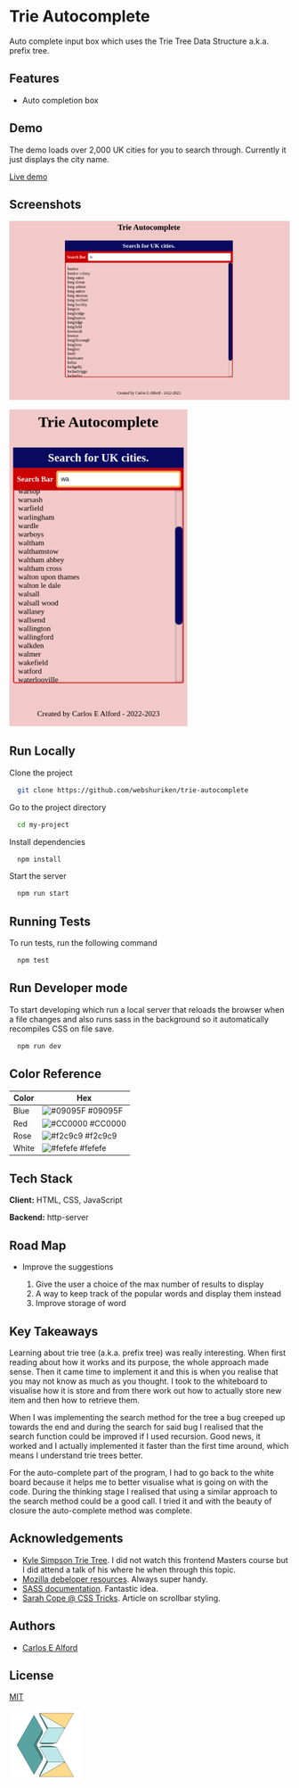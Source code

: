 # Trie Autocomplete

Auto complete input box which uses the Trie Tree Data Structure a.k.a. prefix tree.


## Features

- Auto completion box


## Demo

The demo loads over 2,000 UK cities for you to search through. Currently it just displays the city name.

[Live demo](https://webshuriken.github.io/trie-autocomplete/)


## Screenshots

![App large Screenshot](assets/screenshot-1.png)

![App mobile Screenshot](assets/screenshot-2.png)


## Run Locally

Clone the project

```bash
  git clone https://github.com/webshuriken/trie-autocomplete
```

Go to the project directory

```bash
  cd my-project
```

Install dependencies

```bash
  npm install
```

Start the server

```bash
  npm run start
```


## Running Tests

To run tests, run the following command

```bash
  npm test
```


## Run Developer mode

To start developing which run a local server that reloads the browser when a file changes and also runs sass in the background so it automatically recompiles CSS on file save.

```bash
  npm run dev
```


## Color Reference

| Color             | Hex                                                                |
| ----------------- | ------------------------------------------------------------------ |
| Blue | ![#09095F](https://via.placeholder.com/10/09095F?text=+) #09095F |
| Red | ![#CC0000](https://via.placeholder.com/10/CC0000?text=+) #CC0000 |
| Rose | ![#f2c9c9](https://via.placeholder.com/10/f2c9c9?text=+) #f2c9c9 |
| White | ![#fefefe](https://via.placeholder.com/10/fefefe?text=+) #fefefe |


## Tech Stack

**Client:** HTML, CSS, JavaScript

**Backend:** http-server


## Road Map

- Improve the suggestions
  
  1. Give the user a choice of the max number of results to display
  2. A way to keep track of the popular words and display them instead
  3. Improve storage of word 


## Key Takeaways

Learning about trie tree (a.k.a. prefix tree) was really interesting. When first reading about how it works and its purpose, the whole approach made sense. Then it came time to implement it and this is when you realise that you may not know as much as you thought. I took to the whiteboard to visualise how it is store and from there work out how to actually store new item and then how to retrieve them.

When I was implementing the search method for the tree a bug creeped up towards the end and during the search for said bug I realised that the search function could be improved if I used recursion. Good news, it worked and I actually implemented it faster than the first time around, which means I understand trie trees better.

For the auto-complete part of the program, I had to go back to the white board because it helps me to better visualise what is going on with the code. During the thinking stage I realised that using a similar approach to the search method could be a good call. I tried it and with the beauty of closure the auto-complete method was complete.


## Acknowledgements

 - [Kyle Simpson Trie Tree](https://frontendmasters.com/courses/algorithms-practice/trie-tree-data-structure/). I did not watch this frontend Masters course but I did attend a talk of his where he when through this topic.
 - [Mozilla debeloper resources](https://developer.mozilla.org/en-US/). Always super handy.
 - [SASS documentation](https://sass-lang.com/). Fantastic idea.
 - [Sarah Cope @ CSS Tricks](https://css-tricks.com/almanac/properties/s/scrollbar/). Article on scrollbar styling.


## Authors

- [Carlos E Alford](https://carlosealford.com/)


## License

[MIT](https://choosealicense.com/licenses/mit/)


![Logo](assets/ceam-logo-3d.png)

